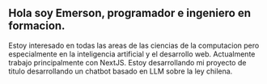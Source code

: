 <h2> Hola soy Emerson, programador e ingeniero en formacion.</h2>

Estoy interesado en todas las areas de las ciencias de la computacion pero especialmente en la inteligencia artificial y el desarrollo web.
Actualmente trabajo principalmente con NextJS. Estoy desarrollando mi proyecto de titulo desarrollando un chatbot basado en LLM sobre la ley chilena.

